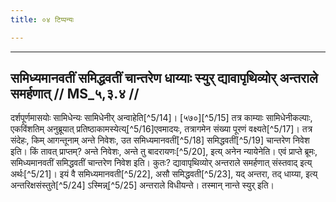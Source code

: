 ```yaml
---
title: ०४ टिप्पन्यः

---
```


[^5/13]: E2: nivṛdhyeran

____________________________________________


## समिध्यमानवतीं समिद्धवतीं चान्तरेण धाय्याः स्युर् द्यावापृथिव्योर् अन्तराले समर्हणात् // MS_५,३.४ //

दर्शपूर्णमासयोः सामिधेन्यः सामिधेनीर् अन्वाहेति[^5/14]। [५७०][^5/15] तत्र काम्याः सामिधेनीकल्पाः, एकविंशतिम् अनुब्रूयात् प्रतिष्ठाकामस्येत्य्[^5/16]एवमादयः, तत्रागमेन संख्या पूरणं वक्ष्यते[^5/17]। तत्र संदेहः, किम् आगन्तूनाम् अन्ते निवेशः, उत समिध्यमानवतीं[^5/18] समिद्धवतीं[^5/19] चान्तरेण निवेश इति। किं तावत् प्राप्तम्? अन्ते निवेशः, अन्ते तु बादरायणः[^5/20], इत्य् अनेन न्यायेनेति। एवं प्राप्ते ब्रूमः, समिध्यमानवतीं समिद्धवतीं चान्तरेण निवेश इति। कुतः? द्यावापृथिव्योर् अन्तराले समर्हणात् संस्तवाद् इत्य् अर्थः[^5/21]। इयं वै समिध्यमानवती[^5/22], असौ समिद्धवती[^5/23], यद् अन्तरा, तद् धाय्या, इत्य् अन्तरिक्षसंस्तुते[^5/24] ऽस्मिन्न्[^5/25] अन्तराले विधीयन्ते। तस्मान् नान्ते स्युर् इति।
